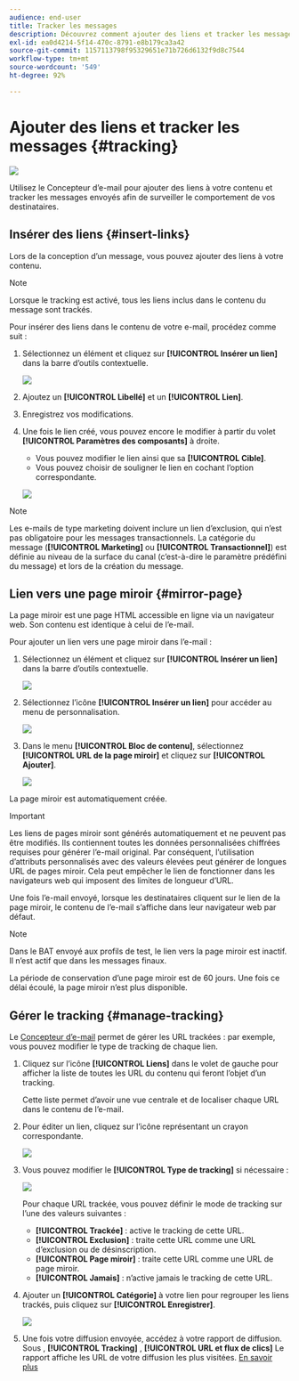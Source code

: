 ```yaml
---
audience: end-user
title: Tracker les messages
description: Découvrez comment ajouter des liens et tracker les messages envoyés.
exl-id: ea0d4214-5f14-470c-8791-e8b179ca3a42
source-git-commit: 1157113798f95329651e71b726d6132f9d8c7544
workflow-type: tm+mt
source-wordcount: '549'
ht-degree: 92%

---
```


# Ajouter des liens et tracker les messages {#tracking}

![](../assets/do-not-localize/badge.png)

Utilisez le Concepteur d’e-mail pour ajouter des liens à votre contenu et tracker les messages envoyés afin de surveiller le comportement de vos destinataires.

## Insérer des liens {#insert-links}

Lors de la conception d’un message, vous pouvez ajouter des liens à votre contenu.

>[!NOTE]
>
>Lorsque le tracking est activé, tous les liens inclus dans le contenu du message sont trackés.

Pour insérer des liens dans le contenu de votre e-mail, procédez comme suit :

1. Sélectionnez un élément et cliquez sur **[!UICONTROL Insérer un lien]** dans la barre d’outils contextuelle.

   ![](assets/message-tracking-insert-link.png)

1. Ajoutez un **[!UICONTROL Libellé]** et un **[!UICONTROL Lien]**.

1. Enregistrez vos modifications.

1. Une fois le lien créé, vous pouvez encore le modifier à partir du volet **[!UICONTROL Paramètres des composants]** à droite.

   * Vous pouvez modifier le lien ainsi que sa **[!UICONTROL Cible]**.
   * Vous pouvez choisir de souligner le lien en cochant l’option correspondante.

   ![](assets/message-tracking-link-settings.png)

>[!NOTE]
>
>Les e-mails de type marketing doivent inclure un lien d’exclusion, qui n’est pas obligatoire pour les messages transactionnels. La catégorie du message (**[!UICONTROL Marketing]** ou **[!UICONTROL Transactionnel]**) est définie au niveau de la surface du canal (c’est-à-dire le paramètre prédéfini du message) et lors de la création du message.

## Lien vers une page miroir {#mirror-page}

La page miroir est une page HTML accessible en ligne via un navigateur web. Son contenu est identique à celui de l’e-mail.

Pour ajouter un lien vers une page miroir dans l’e-mail :

1. Sélectionnez un élément et cliquez sur **[!UICONTROL Insérer un lien]** dans la barre d’outils contextuelle.

   ![](assets/message-tracking-mirror-page.png)

1. Sélectionnez l’icône **[!UICONTROL Insérer un lien]** pour accéder au menu de personnalisation.

   ![](assets/message-tracking-mirror-page_2.png)

1. Dans le menu **[!UICONTROL Bloc de contenu]**, sélectionnez **[!UICONTROL URL de la page miroir]** et cliquez sur **[!UICONTROL Ajouter]**.

   ![](assets/message-tracking-mirror-page_3.png)

La page miroir est automatiquement créée.

>[!IMPORTANT]
>
>Les liens de pages miroir sont générés automatiquement et ne peuvent pas être modifiés. Ils contiennent toutes les données personnalisées chiffrées requises pour générer l’e-mail original. Par conséquent, l’utilisation d’attributs personnalisés avec des valeurs élevées peut générer de longues URL de pages miroir. Cela peut empêcher le lien de fonctionner dans les navigateurs web qui imposent des limites de longueur d’URL.

Une fois l’e-mail envoyé, lorsque les destinataires cliquent sur le lien de la page miroir, le contenu de l’e-mail s’affiche dans leur navigateur web par défaut.

>[!NOTE]
>
>Dans le BAT envoyé aux profils de test, le lien vers la page miroir est inactif. Il n’est actif que dans les messages finaux.

La période de conservation d’une page miroir est de 60 jours. Une fois ce délai écoulé, la page miroir n’est plus disponible.

## Gérer le tracking {#manage-tracking}

Le [Concepteur d’e-mail](create-email-content.md) permet de gérer les URL trackées : par exemple, vous pouvez modifier le type de tracking de chaque lien.

1. Cliquez sur l’icône **[!UICONTROL Liens]** dans le volet de gauche pour afficher la liste de toutes les URL du contenu qui feront l’objet d’un tracking.

   Cette liste permet d’avoir une vue centrale et de localiser chaque URL dans le contenu de l’e-mail.

1. Pour éditer un lien, cliquez sur l’icône représentant un crayon correspondante.

   ![](assets/message-tracking-edit-links.png)

1. Vous pouvez modifier le **[!UICONTROL Type de tracking]** si nécessaire :

   ![](assets/message-tracking-edit-a-link.png)

   Pour chaque URL trackée, vous pouvez définir le mode de tracking sur l’une des valeurs suivantes :

   * **[!UICONTROL Trackée]** : active le tracking de cette URL.
   * **[!UICONTROL Exclusion]** : traite cette URL comme une URL d’exclusion ou de désinscription.
   * **[!UICONTROL Page miroir]** : traite cette URL comme une URL de page miroir.
   * **[!UICONTROL Jamais]** : n’active jamais le tracking de cette URL. <!--This information is saved: if the URL appears again in a future message, its tracking is automatically deactivated.-->

1. Ajouter un **[!UICONTROL Catégorie]** à votre lien pour regrouper les liens trackés, puis cliquez sur **[!UICONTROL Enregistrer]**.

   ![](assets/message-tracking-edit-a-link_2.png)

1. Une fois votre diffusion envoyée, accédez à votre rapport de diffusion. Sous , **[!UICONTROL Tracking]** , **[!UICONTROL URL et flux de clics]** Le rapport affiche les URL de votre diffusion les plus visitées. [En savoir plus](../reporting/reports.md)
